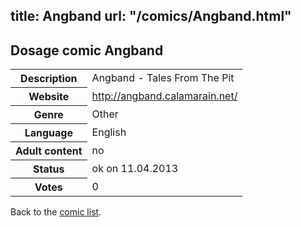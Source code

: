 title: Angband
url: "/comics/Angband.html"
---
Dosage comic Angband
-----------------------------------------

<table class="comicinfo">
<tr>
<th>Description</th><td>Angband - Tales From The Pit</td>
</tr>
<tr>
<th>Website</th><td><a href="http://angband.calamarain.net/">http://angband.calamarain.net/</a></td>
</tr>
<tr>
<th>Genre</th><td>Other</td>
</tr>
<tr>
<th>Language</th><td>English</td>
</tr>
<tr>
<th>Adult content</th><td>no</td>
</tr>
<tr>
<th>Status</th><td>ok on 11.04.2013</td>
</tr>
<tr>
<th>Votes</th><td>0</div></td>
</tr>
</table>

Back to the [comic list](../comic-index.html).
